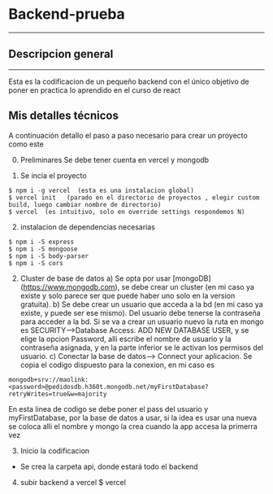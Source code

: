 # Backend-prueba
***
## Descripcion general
***
Esta es la codificacion de un pequeño backend con el único objetivo de poner en practica lo aprendido en el 
curso de react




## Mis detalles técnicos
A continuación detallo el paso a paso necesario para crear un proyecto como este

0. Preliminares
    Se debe tener cuenta en vercel y mongodb

1. Se incia el proyecto
```
$ npm i -g vercel  (esta es una instalacion global)
$ vercel init   (parado en el directorio de proyectos , elegir custom build, luego cambiar nombre de directorio)
$ vercel  (es intuitivo, solo en override settings respondemos N)
```

2. instalacion de dependencias necesarias
```
$ npm i -S express
$ npm i -S mongoose
$ npm i -S body-parser
$ npm i -S cors
```

2. Cluster de base de datos
a) Se opta por usar [mongoDB] (https://www.mongodb.com), se debe crear un cluster (en mi caso ya existe y solo parece ser que puede haber uno solo en la version gratuita).
b) Se debe crear un usuario que acceda a la bd (en mi caso ya existe, y puede ser ese mismo). Del usuario 
debe tenerse la contraseña para acceder a la bd. Si se va a crear un usuario nuevo la  ruta en mongo es
SECURITY-->Database Access. ADD NEW DATABASE USER, y se elige la opcion Password, alli escribe el nombre
de usuario y la contraseña asignada, y en la parte inferior se le activan los permisos del usuario.
c) Conectar la base de datos--> Connect your aplicacion. Se copia el codigo dispuesto para la conexion, en 
mi caso es 
```
mongodb+srv://maolink:<password>@pedidosdb.h360t.mongodb.net/myFirstDatabase?retryWrites=true&w=majority
```
En esta linea de codigo se debe poner el pass del usuario y myFirstDatabase, por la base de datos a usar, 
si la idea es usar una nueva se coloca alli el nombre y mongo la crea cuando la app accesa la primerra vez

3. Inicio la codificacion
* Se crea la carpeta api, donde estará todo el backend

4. subir backend a vercel
$ vercel


